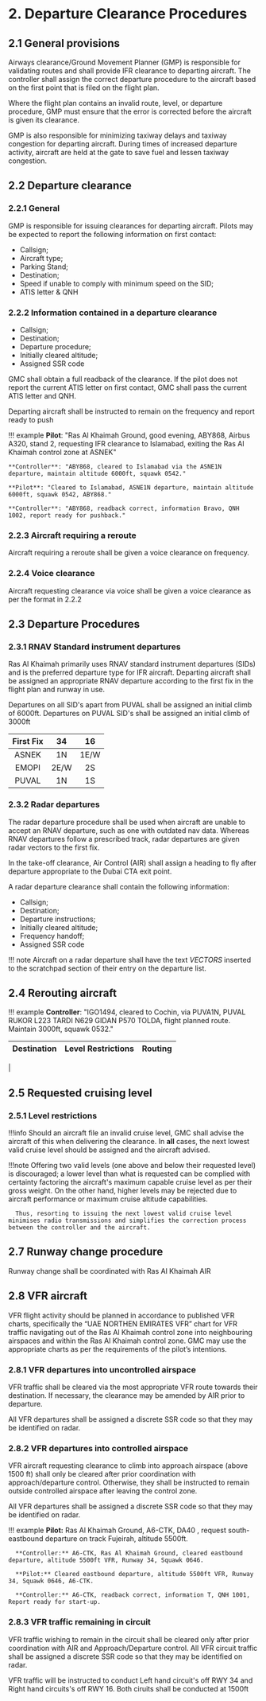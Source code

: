 # 2. Departure Clearance Procedures
## 2.1 General provisions
Airways clearance/Ground Movement Planner (GMP) is responsible for validating routes and shall provide IFR clearance to departing aircraft. The controller shall assign the correct departure procedure to the aircraft based on the first point that is filed on the flight plan.

Where the flight plan contains an invalid route, level, or departure procedure, GMP must ensure that the error is corrected before the aircraft is given its clearance.

GMP is also responsible for minimizing taxiway delays and taxiway congestion for departing aircraft. During times of increased departure activity, aircraft are held at the gate to save fuel and lessen taxiway congestion.

## 2.2 Departure clearance
### 2.2.1 General
GMP is responsible for issuing clearances for departing aircraft. Pilots may be expected to report the following information on first contact:

- Callsign;
- Aircraft type;
- Parking Stand;
- Destination;
- Speed if unable to comply with minimum speed on the SID;
- ATIS letter & QNH

### 2.2.2 Information contained in a departure clearance
- Callsign;
- Destination;
- Departure procedure;
- Initially cleared altitude;
- Assigned SSR code

GMC shall obtain a full readback of the clearance. If the pilot does not report the current ATIS letter on first contact, GMC shall pass the current ATIS letter and QNH.

Departing aircraft shall be instructed to remain on the frequency and report ready to push

!!! example
    **Pilot**: "Ras Al Khaimah Ground, good evening, ABY868, Airbus A320, stand 2, requesting IFR clearance to Islamabad, exiting the Ras Al Khaimah control zone at ASNEK"
    
    **Controller**: "ABY868, cleared to Islamabad via the ASNE1N departure, maintain altitude 6000ft, squawk 0542."
    
    **Pilot**: "Cleared to Islamabad, ASNE1N departure, maintain altitude 6000ft, squawk 0542, ABY868."

    **Controller**: "ABY868, readback correct, information Bravo, QNH 1002, report ready for pushback."

### 2.2.3 Aircraft requiring a reroute
Aircraft requiring a reroute shall be given a voice clearance on frequency.

### 2.2.4 Voice clearance
Aircraft requesting clearance via voice shall be given a voice clearance as per the format in 2.2.2

## 2.3 Departure Procedures
### 2.3.1 RNAV Standard instrument departures
Ras Al Khaimah primarily uses RNAV standard instrument departures (SIDs) and is the preferred departure type for IFR aircraft. Departing aircraft shall be assigned an appropriate RNAV departure according to the first fix in the flight plan and runway in use.

Departures on all SID's apart from PUVAL shall be assigned an initial climb of 6000ft. Departures on PUVAL SID's shall be assigned an initial climb of 3000ft

| First Fix | 34      | 16      |
|:---------:|:-------:|:-------:|
|   ASNEK   |    1N   |    1E/W |
|   EMOPI   |    2E/W |    2S   |
|   PUVAL   |    1N   |   1S    |


### 2.3.2 Radar departures
The radar departure procedure shall be used when aircraft are unable to accept an RNAV departure, such as one with outdated nav data. Whereas RNAV departures follow a prescribed track, radar departures are given radar vectors to the first fix.

In the take-off clearance, Air Control (AIR) shall assign a heading to fly after departure appropriate to the Dubai CTA exit point.

A radar departure clearance shall contain the following information:

- Callsign;
- Destination;
- Departure instructions;
- Initially cleared altitude;
- Frequency handoff;
- Assigned SSR code

!!! note
      Aircraft on a radar departure shall have the text *VECTORS* inserted to the scratchpad section of their entry on the departure list.

## 2.4 Rerouting aircraft

!!! example
    **Controller**: "IGO1494, cleared to Cochin, via PUVA1N, PUVAL RUKOR L223 TARDI N629 GIDAN P570 TOLDA, flight planned route. Maintain 3000ft, squawk 0532."

| Destination            | Level Restrictions |      Routing        |
|:----------------------:|:-----------------:|:-------------------:|
|  

## 2.5 Requested cruising level
### 2.5.1 Level restrictions
!!!info 
      Should an aircraft file an invalid cruise level, GMC shall advise the aircraft of this when delivering the clearance. In **all** cases, the next lowest valid cruise level should be assigned and the aircraft advised.

!!!note
      Offering two valid levels (one above and below their requested level) is discouraged; a lower level than what is requested can be complied with certainty factoring the aircraft's maximum capable cruise level as per their gross weight. On the other hand, higher levels may be rejected due to aircraft performance or maximum cruise altitude capabilities.

      Thus, resorting to issuing the next lowest valid cruise level minimises radio transmissions and simplifies the correction process between the controller and the aircraft.
      

## 2.7 Runway change procedure
Runway change shall be coordinated with Ras Al Khaimah AIR

## 2.8 VFR aircraft
VFR flight activity should be planned in accordance to published VFR charts, specifically the “UAE NORTHEN EMIRATES VFR” chart for VFR traffic navigating out of the Ras Al Khaimah control zone into neighbouring airspaces and within the Ras Al Khaimah control zone. GMC may use the appropriate charts as per the requirements of the pilot’s intentions.


### 2.8.1 VFR departures into uncontrolled airspace
VFR traffic shall be cleared via the most appropriate VFR route towards their destination. If necessary, the clearance may be amended by AIR prior to departure.

All VFR departures shall be assigned a discrete SSR code so that they may be identified on radar.

### 2.8.2 VFR departures into controlled airspace
VFR aircraft requesting clearance to climb into approach airspace (above 1500 ft) shall only be cleared after prior coordination with approach/departure control. Otherwise, they shall be instructed to remain outside controlled airspace after leaving the control zone.

All VFR departures shall be assigned a discrete SSR code so that they may be identified on radar.

!!! example
      **Pilot:** Ras Al Khaimah Ground, A6-CTK, DA40 , request south-eastbound departure on track Fujeirah, altitude 5500ft.

      **Controller:** A6-CTK, Ras Al Khaimah Ground, cleared eastbound departure, altitude 5500ft VFR, Runway 34, Squawk 0646.

      **Pilot:** Cleared eastbound departure, altitude 5500ft VFR, Runway 34, Squawk 0646, A6-CTK.

      **Controller:** A6-CTK, readback correct, information T, QNH 1001, Report ready for start-up.

### 2.8.3 VFR traffic remaining in circuit
VFR traffic wishing to remain in the circuit shall be cleared only after prior coordination with AIR and Approach/Departure control. All VFR circuit traffic shall be assigned a discrete SSR code so that they may be identified on radar.

VFR traffic will be instructed to conduct Left hand circuit's off RWY 34 and Right hand circuits's off RWY 16. Both ciruits shall be conducted at 1500ft 
